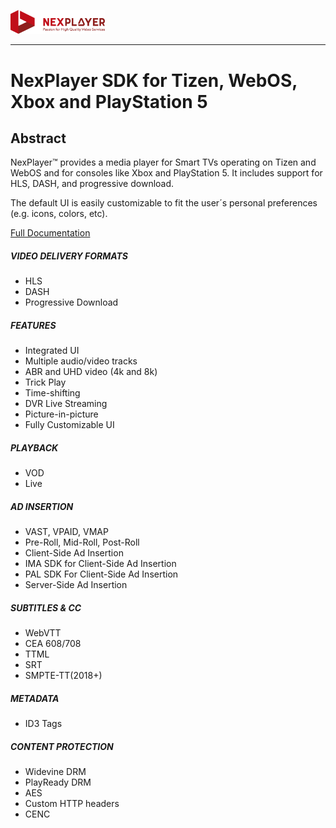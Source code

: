 <a id="introduction-top"> </a>


<img width="30%" text-align="center" src="./_images/logo.png" alt="logo of docsify-awesome repository" >

***

# NexPlayer SDK for Tizen, WebOS, Xbox and PlayStation 5<!-- {docsify-ignore-all} -->

## Abstract
NexPlayer™ provides a media player for Smart TVs operating on Tizen and WebOS and for consoles like Xbox and PlayStation 5. It includes support for HLS, DASH, and progressive download.

The default UI is easily customizable to fit the user&#xB4;s personal preferences (e.g. icons, colors, etc).

<div class="listsContainer">
<a href="https://nexplayer.github.io/TizenWebOS/#/" class="hideText"> Full Documentation </a>
<div class="blocks">
<h5 class="titleBlocks">VIDEO DELIVERY FORMATS</h5>
  <ul class="list">  
      <li>HLS </li>      
      <li>DASH </li>  
      <li>Progressive Download </li>      
  </ul>
</div>
<div class="blocks">
<h5 class="titleBlocks">FEATURES</h5>
  <ul class="list">  
      <li>Integrated UI </li>         
      <li>Multiple audio/video tracks </li>      
      <li>ABR and UHD video (4k and 8k) </li>
      <li>Trick Play </li>     
      <li>Time-shifting </li>   
      <li>DVR Live Streaming </li>   
      <li>Picture-in-picture </li>   
      <li>Fully Customizable UI </li>         
  </ul>
</div>
<div class="blocks">
<h5 class="titleBlocks">PLAYBACK</h5>
  <ul class="list">  
      <li>VOD </li>      
      <li>Live </li>             
  </ul>
</div>
<div class="blocks">
<h5 class="titleBlocks">AD INSERTION</h5>
  <ul class="list">  
      <li>VAST, VPAID, VMAP </li>      
      <li>Pre-Roll, Mid-Roll, Post-Roll </li>
      <li>Client-Side Ad Insertion </li>
      <li>IMA SDK for Client-Side Ad Insertion </li>
      <li>PAL SDK For Client-Side Ad Insertion </li>
      <li>Server-Side Ad Insertion </li>
  </ul>
</div>
<div class="blocks">
<h5 class="titleBlocks">SUBTITLES & CC</h5>
  <ul class="list">  
      <li>WebVTT </li>      
      <li>CEA 608/708 </li> 
      <li>TTML </li> 
      <li>SRT </li> 
      <li>SMPTE-TT(2018+) </li> 
  </ul>
</div>
<div class="blocks">
<h5 class="titleBlocks">METADATA</h5>
  <ul class="list">  
      <li>ID3 Tags </li>
  </ul>
</div>
<div class="blocks">
<h5 class="titleBlocks">CONTENT PROTECTION</h5>
  <ul class="list">  
      <li>Widevine DRM </li>      
      <li>PlayReady DRM </li>       
      <li>AES </li>
      <li>Custom HTTP headers</li>   
      <li>CENC </li>        
  </ul>
</div>
</div>
